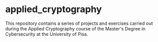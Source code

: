# applied_cryptography
This repository contains a series of projects and exercises carried out during the Applied Cryptography course of the Master's Degree in Cybersecurity at the University of Pisa.
